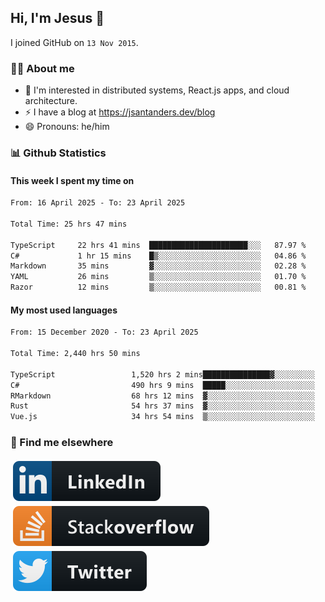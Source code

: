 ## Hi, I'm Jesus 👋

I joined GitHub on `13 Nov 2015`.

<!-- Talking about you -->

### 👨‍💻 About me

- 👦 I'm interested in distributed systems, React.js apps, and cloud architecture.
- ⚡️ I have a blog at <https://jsantanders.dev/blog>
- 😄 Pronouns: he/him

### 📊 Github Statistics

#### This week I spent my time on

<!--START_SECTION:weekly-->

```txt
From: 16 April 2025 - To: 23 April 2025

Total Time: 25 hrs 47 mins

TypeScript     22 hrs 41 mins  ██████████████████████░░░   87.97 %
C#             1 hr 15 mins    █▒░░░░░░░░░░░░░░░░░░░░░░░   04.86 %
Markdown       35 mins         ▓░░░░░░░░░░░░░░░░░░░░░░░░   02.28 %
YAML           26 mins         ▒░░░░░░░░░░░░░░░░░░░░░░░░   01.70 %
Razor          12 mins         ▒░░░░░░░░░░░░░░░░░░░░░░░░   00.81 %
```

<!--END_SECTION:weekly-->

#### My most used languages

<!--START_SECTION:alltime-->

```txt
From: 15 December 2020 - To: 23 April 2025

Total Time: 2,440 hrs 50 mins

TypeScript                 1,520 hrs 2 mins███████████████▓░░░░░░░░░   62.28 %
C#                         490 hrs 9 mins  █████░░░░░░░░░░░░░░░░░░░░   20.08 %
RMarkdown                  68 hrs 12 mins  ▓░░░░░░░░░░░░░░░░░░░░░░░░   02.79 %
Rust                       54 hrs 37 mins  ▓░░░░░░░░░░░░░░░░░░░░░░░░   02.24 %
Vue.js                     34 hrs 54 mins  ▒░░░░░░░░░░░░░░░░░░░░░░░░   01.43 %
```

<!--END_SECTION:alltime-->

### 📢 Find me elsewhere

<p>
  <a target="_blank" href="https://linkedin.com/in/jsantanders">
    <img src="https://github.com/jsantanders/jsantanders/blob/master/img/linkedin.svg" alt="LinkedIn" style="vertical-align:top; margin:4px">
  </a>
  
  <a target="_blank" href="https://stackoverflow.com/users/7318331/jesus-santander">
    <img src="https://github.com/jsantanders/jsantanders/blob/master/img/stackoverflow.svg" alt="StackOverflow" style="vertical-align:top; margin:4px">
  </a>
  
  <a target="_blank" href="http://twitter.com/jsantanders">
    <img src="https://github.com/jsantanders/jsantanders/blob/master/img/twitter.svg" alt="Twitter" style="vertical-align:top; margin:4px">
  </a>
</p>
